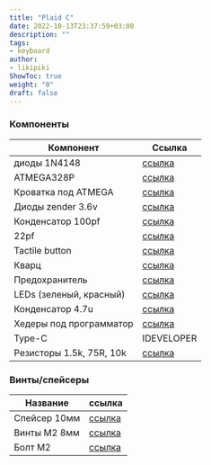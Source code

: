 ```yaml
---
title: "Plaid C"
date: 2022-10-13T23:37:59+03:00
description: ""
tags:
- keyboard
author:
- likipiki
ShowToc: true
weight: "0"
draft: false
---
```


### Компоненты
| Компонент                | Ссылка                                                                                                                  |
| ------------------------ | --------------------------------------------------------------------------------------------------------------------- |
| диоды 1N4148             | [ссылка](https://aliexpress.ru/item/32846187205.html?sku_id=65240376421&spm=a2g2w.productlist.list.1.5802ad9fgX73FR)            |
| ATMEGA328P               | [ссылка](https://aliexpress.ru/item/1005003807040347.html?sku_id=12000027232898770&spm=a2g2w.productlist.list.6.30d5570dVHnttd) |
| Кроватка под ATMEGA      | [ссылка](https://aliexpress.ru/item/4001048163251.html?sku_id=10000013760774594&spm=a2g2w.productlist.list.1.681343aeMIaf2w)    |
| Диоды zender 3.6v        | [ссылка](https://aliexpress.ru/item/1005004714395434.html?sku_id=12000030206406691&spm=a2g2w.productlist.list.0.610073dbr7ueYM) |
| Конденсатор 100pf        | [ссылка](https://aliexpress.ru/item/1005002290441861.html?sku_id=12000020462004313&spm=a2g2w.productlist.list.0.6855a713jM6Msu) |
| 22pf                     | [ссылка](https://aliexpress.ru/item/4000007660448.html?sku_id=10000000022209516&spm=a2g2w.productlist.list.0.a5902c72TLkFab)    |
| Tactile button           | [ссылка](https://aliexpress.ru/item/32804694518.html?sku_id=64342210181&spm=a2g2w.productlist.list.6.6e6256a5pkLAtz)            |
| Кварц                    | [ссылка](https://aliexpress.ru/item/32550221039.html?sku_id=58705258700&spm=a2g2w.productlist.list.2.1f2850b2W2jLHz)            |
| Предохранитель           | [ссылка](https://aliexpress.ru/item/32834491209.html?sku_id=65053713909&spm=a2g2w.productlist.list.19.604e4638B2hAFS)           |
| LEDs (зеленый, красный)  | [ссылка](https://aliexpress.ru/item/1005003475346159.html?sku_id=12000025954451135&spm=a2g2w.productlist.list.2.7c1a2eb0Ou6SFL) |
| Конденсатор 4.7u         | [ссылка](https://aliexpress.ru/item/1005003189675117.html?sku_id=12000024578628894&spm=a2g2w.productlist.list.4.f558686e9GnjfC) |
| Хедеры под программатор  | [ссылка](https://aliexpress.ru/item/32357760180.html?sku_id=63795352705&spm=a2g2w.productlist.list.14.4892e328sgtEE2)           |
| Type-C                   | IDEVELOPER                                                                                                            |
| Резисторы 1.5k, 75R, 10k | [ссылка](https://aliexpress.ru/item/32847096736.html?sku_id=65227930982&spm=a2g2w.productlist.list.4.113b1464gnlBZu)            |


### Винты/спейсеры

| Название     | ссылка                                                                                                           |
| ------------ | ---------------------------------------------------------------------------------------------------------------- |
| Спейсер 10мм | [ссылка](https://aliexpress.ru/item/32974970926.html?sku_id=66700945882&spm=a2g2w.productlist.list.2.2d0d4613KzBpq8)       |
| Винты М2 8мм | [ссылка](https://aliexpress.ru/item/32442183034.html?sku_id=66705581952&spm=a2g2w.productlist.list.16.484920bdFXWpNP)      |
| Болт М2      | [ссылка](https://aliexpress.ru/item/32798773566.html?sku_id=12000015834876023&spm=a2g2w.productlist.list.7.4ab42a25MAzpxS) |